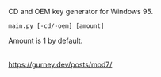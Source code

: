 CD and OEM key generator for Windows 95.

`main.py [-cd/-oem] [amount]`

Amount is 1 by default.
<br><br>

https://gurney.dev/posts/mod7/
